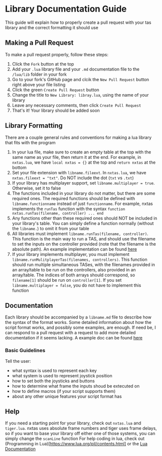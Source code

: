 # Library Documentation Guide
This guide will explain how to properly create a pull request with your tas library and the correct formatting it should use  

## Making a Pull Request
To make a pull request properly, follow these steps:
1. Click the `Fork` button at the top
2. Add your `.lua` library file and your `.md` documentation file to the `/lua/lib` folder in your fork
3. Go to your fork's GitHub page and clcik the `New Pull Request` button right above your file listing
4. Click the green `Create Pull Request` button
5. Change the title to `New Library: libray.lua`, using the name of your library
6. Leave any necessary comments, then click `Create Pull Request`
7. That's it! Your library should be added soon

## Library Formatting
There are a couple general rules and conventions for making a lua library that fits with the program
1. In your lua file, make sure to create an empty table at the top with the same name as your file, then return it at the end. For example, in `nxtas.lua`, we have `local nxtas = {}` at the top and `return nxtas` at the bottom
2. Set your file extension with `libname.fileext`. In `nxtas.lua`, we have `nxtas.fileext = "txt"`. Do NOT include the dot (`txt` vs `.txt`)
3. If your library has multiplayer support, set `libname.multiplayer = true`. Otherwise, set it to false
4. The functions included in your library do not matter, but there are some required ones. The required functions should be defined with `libname.functionname` instead of just `functionname`. For example, nxtas implements the `runTas` function with the syntax `function nxtas.runTas(filename, controller) ... end`
5. Any functions other than these required ones should NOT be included in your library's table. You can simply define a function normally (without the `libname.`) to omit it from your table
6. All libraries must implement `libname.runTas(filename, controller)`. This function is the main way to run a TAS, and should use the filename to set the inputs on the controller provided (note that the filename is the absolute path). An example implementation can be found [here](https://github.com/hamhub7/tas-script/blob/master/lua/lib/nxtas.lua#L91)
7. If your library implements multiplayer, you must implement `libname.runMulitplayerTas(filenames, controllers)`. This function should run multiple simultaneous TASes, with the filenames provided in an array/table to be run on the controllers, also provided in an array/table. The indices of both arrays should correspond, so `filename[1]` should be run on `controller[1]`. If you set `libname.multiplayer = false`, you do not have to implement this function

## Documentation
Each library should be accompanied by a `libname.md` file to describe how the syntax of the format works. Some detailed information about how the script format works, and possibly some examples, are enough. If need be, I can respond to a pull request with a request to add more detailed documentation if it seems lacking. A example doc can be found [here](https://github.com/hamhub7/tas-script/tree/master/lua/lib)  
### Basic Guidelines
Tell the user:
* what syntax is used to represent each key
* what system is used to represent joystick position
* how to set both the joysticks and buttons
* how to determine what frame the inputs shoud be extecuted on
* how to define macros (if your script supports them)
* about any other unique features your script format has

## Help
If you need a starting point for your library, check out `nxtas.lua` and `tiger.lua`. nxtas uses absolute frame numbers and tiger uses frame delays, so if you want to base your library off either one of those systems, you can simply change the `scanLine` function
For help coding in lua, check out (Programming in Lua)[https://www.lua.org/pil/contents.html] or the [Lua Documentation](https://www.lua.org/manual/5.3/)

